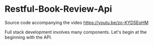 # Restful-Book-Review-Api
Source code accompanying the video https://youtu.be/zo-KYD5EoHM

Full stack development involves many components. Let's begin at the beginning with the API.
